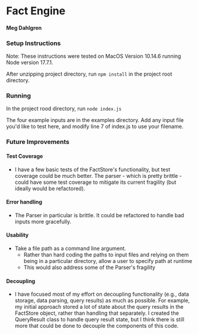 # Fact Engine

#### Meg Dahlgren

### Setup Instructions

Note: These instructions were tested on MacOS Version 10.14.6 running
Node version 17.7.1.

After unzipping project directory, run `npm install` in the project root directory. 

### Running

In the project rood directory, run `node index.js`

The four example inputs are in the examples directory. Add any
input file you'd like to test here, and modify line 7 of index.js to 
use your filename.

### Future Improvements

#### Test Coverage

- I have a few basic tests of the FactStore's functionality, but test coverage could be much better. The parser - which is pretty brittle - could have some test coverage to mitigate its current fragility (but ideally would be refactored).

#### Error handling

- The Parser in particular is brittle. It could be refactored to handle bad inputs more gracefully.

#### Usability

- Take a file path as a command line argument.
  - Rather than hard coding the paths to input files and relying on them being in a particular directory, allow a user to specify path at runtime
  - This would also address some of the Parser's fragility
  
#### Decoupling

- I have focused most of my effort on decoupling functionality (e.g., data storage, data parsing, query results) as much as possible. For example, my initial approach stored a lot of state about the query results in the FactStore object, rather than handling that separately. I created the QueryResult class to handle query result state, but I think there is still more that could be done to decouple the components of this code.